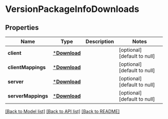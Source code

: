 # VersionPackageInfoDownloads

## Properties
Name | Type | Description | Notes
------------ | ------------- | ------------- | -------------
**client** | [***Download**](Download.md) |  | [optional] [default to null]
**clientMappings** | [***Download**](Download.md) |  | [optional] [default to null]
**server** | [***Download**](Download.md) |  | [optional] [default to null]
**serverMappings** | [***Download**](Download.md) |  | [optional] [default to null]

[[Back to Model list]](../README.md#documentation-for-models) [[Back to API list]](../README.md#documentation-for-api-endpoints) [[Back to README]](../README.md)


